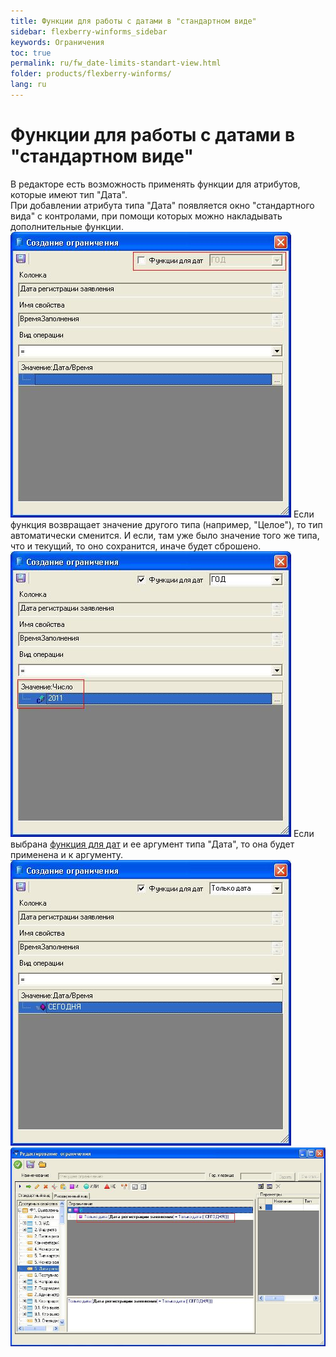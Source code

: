 ```yaml
---
title: Функции для работы с датами в "стандартном виде"
sidebar: flexberry-winforms_sidebar
keywords: Ограничения
toc: true
permalink: ru/fw_date-limits-standart-view.html
folder: products/flexberry-winforms/
lang: ru
---
```


# Функции для работы с датами в "стандартном виде" 
В редакторе есть возможность применять функции для атрибутов, которые имеют тип "Дата".
<br />
При добавлении атрибута типа "Дата" появляется окно "стандартного вида" с контролами, при помощи которых можно накладывать дополнительные функции.
![](/images/pages/products/flexberry-winforms/subsystems/limits/1.jpg)
Если функция возвращает значение другого типа (например, "Целое"), то тип автоматически сменится. И если, там уже было значение того же типа, что и текущий, то оно сохранится, иначе будет сброшено.
![](/images/pages/products/flexberry-winforms/subsystems/limits/2.jpg)
Если выбрана [функция для дат](fw_date-time-funtions-in-limits.html) и ее аргумент типа "Дата", то она будет применена и к аргументу.
![](/images/pages/products/flexberry-winforms/subsystems/limits/3.jpg)
![](/images/pages/products/flexberry-winforms/subsystems/limits/4.jpg)



